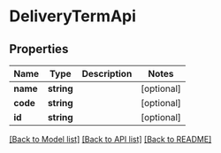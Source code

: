 # DeliveryTermApi

## Properties
Name | Type | Description | Notes
------------ | ------------- | ------------- | -------------
**name** | **string** |  | [optional] 
**code** | **string** |  | [optional] 
**id** | **string** |  | [optional] 

[[Back to Model list]](../README.md#documentation-for-models) [[Back to API list]](../README.md#documentation-for-api-endpoints) [[Back to README]](../README.md)


